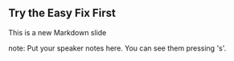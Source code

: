 ##  Try the Easy Fix First

This is a new Markdown slide

note:
    Put your speaker notes here.
    You can see them pressing 's'.
